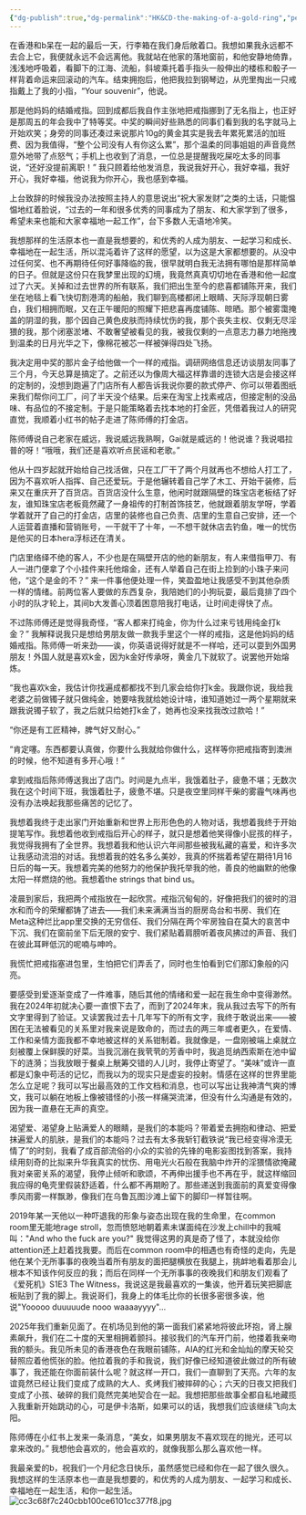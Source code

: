 ```yaml
---
{"dg-publish":true,"dg-permalink":"HK&CD-the-making-of-a-gold-ring","permalink":"/HK&CD-the-making-of-a-gold-ring/"}
---
```


在香港和b呆在一起的最后一天，行李箱在我们身后敞着口。我想如果我永远都不去合上它，我便就永远不会远离他。我就站在他家的落地窗前，和他安静地倚靠，浅浅地呼吸着，看脚下的江海、流船，斜坡乘托着手指头一般伸出的楼栋和骰子一样背着命运来回滚动的汽车。结束拥抱后，他把我拉到钢琴边，从兜里掏出一只戒指戴上了我的小指，“Your souvenir”，他说。

那是他妈妈的结婚戒指。回到成都后我自作主张地把戒指挪到了无名指上，也正好是那周五的年会我中了特等奖。中奖的瞬间好些熟悉的同事们看到我的名字就马上开始欢笑；身旁的同事还凑过来说那片10g的黄金其实是我去年累死累活的加班费、因为我值得，“整个公司没有人有你这么累”，那个温柔的同事姐姐的声音竟然意外地带了点怒气；手机上也收到了消息，一位总是提醒我吃屎吃太多的同事说，“还好没提前离职！” 我只顾着给他发消息，我说我好开心，我好幸福，我好开心，我好幸福，他说我为你开心，我也感到幸福。

上台致辞的时候我没办法按照主持人的意思说出“祝大家发财”之类的土话，只能愠愠地红着脸说，“过去的一年和很多优秀的同事成为了朋友、和大家学到了很多，希望未来也能和大家幸福地一起工作”，台下多数人无语地冷笑。

我想那样的生活原本也一直是我想要的，和优秀的人成为朋友、一起学习和成长、幸福地在一起生活，所以混沌着许了这样的愿望，以为这是大家都想要的。从没中过任何奖、也不再期待任何好事降临的我，很早就明白我无法拥有哪怕是那样简单的日子。但就是这份只在我梦里出现的幻境，我竟然真真切切地在香港和他一起度过了六天。关掉和过去世界的所有联系，我们把出生至今的悲喜都铺陈开来，我们坐在地毯上看飞快切割港湾的船舶，我们聊到高楼都闭上眼睛、天际浮现朝日雾白，我们相拥而眠，又在正午暖阳的照耀下把悲喜再度铺陈、晾晒。那个被雾霭掩盖的阴湿的我，那个因自己黄色皮肤而持续忧伤的我，那个丧失主权、仅剩无尽淫猥的我，那个闭塞淤堵、不敢奢望被看见的我，被我仅剩的一点意志力暴力地拖拽到温柔的日月光华之下，像棉花被芯一样被弹得四处飞扬。

我决定用中奖的那片金子给他做一个一样的戒指。调研网络信息还访谈朋友同事了三个月，今天总算是搞定了。之前还以为像周大福这样靠谱的连锁大店是会接这样的定制的，没想到跑遍了门店所有人都告诉我说你要的款式停产、你可以带着图纸来我们帮你问工厂，问了半天没个结果。后来在淘宝上找素戒店，但接定制的没品味、有品位的不接定制。于是只能策略着去找本地的打金匠，凭借着我过人的研究直觉，我顺着小红书的帖子走进了陈师傅的打金店。

陈师傅说自己老家在威远，我说威远我熟啊，Gai就是威远的！他说谁？我说唱拉普的呀！“哦哦，我们还是喜欢听点民谣和老歌。”

他从十四岁起就开始给自己找活做，只在工厂干了两个月就再也不想给人打工了，因为不喜欢听人指挥、自己还爱玩。于是他辗转着自己学了木工、开始干装修，后来又在重庆开了百货店。百货店没什么生意，他闲时就跟隔壁的珠宝店老板结了好友，谁知珠宝店老板竟然藏了一身祖传的打制首饰技艺，他就跟着朋友学呀，学着学着就开了自己的打金店，店里的装修也自己负责、店里的生意自己安排，还一个人运营着直播和营销账号，一干就干了十年，一不想干就休店去钓鱼，唯一的忧伤是他买的日本hera浮标还在清关。

门店里络绎不绝的客人，不少也是在隔壁开店的他的新朋友，有人来借指甲刀、有人一进门便拿了个小挂件来托他熔金，还有人举着自己在街上捡到的小珠子来问他，“这个是金的不？” 来一件事他便处理一件，笑盈盈地让我感受不到其他杂质一样的情绪。前两位客人要做的东西复杂，我陪她们的小狗玩耍，最后竟排了四个小时的队才轮上，其间b大发善心顶着困意陪我打电话，让时间走得快了点。

不过陈师傅还是觉得我奇怪，“客人都来打纯金，你为什么过来亏钱用纯金打k金？” 我解释说我只是想给男朋友做一款我手里这个一样的戒指，这是他妈妈的结婚戒指。陈师傅一听来劲——诶，你英语说得好就是不一样哈，还可以耍到外国男朋友！外国人就是喜欢k金，因为k金好传承呀，黄金几下就软了。说罢他开始熔炼。

“我也喜欢k金，我估计你找遍成都都找不到几家会给你打k金。我跟你说，我给我老婆之前做镯子就只做纯金，她要啥我就给她设计啥，谁知道她过一两个星期就来跟我说镯子软了，我之后就只给她打k金了，她再也没来找我改过款哈！”

“你还是有工匠精神，脾气好又耐心。”

“肯定噻。东西都要认真做，你要什么我就给你做什么，这样等你把戒指寄到澳洲的时候，他不知道有多开心哦！”

拿到戒指后陈师傅送我出了店门。时间是九点半，我饿着肚子，疲惫不堪；无数次我在这个时间下班，我饿着肚子，疲惫不堪。只是夜空里同样干柴的雾霾气味再也没有办法唤起我那些痛苦的记忆了。

我想着我终于走出家门开始重新和世界上形形色色的人物对话，我想着我终于开始提笔写作。我想着他收到戒指后开心的样子，就只是想着他笑得像小屁孩的样子，我觉得我拥有了全世界。我想着我和他认识六年间那些被我私藏的喜爱，和许多次让我感动流泪的对话。我想着我的姓名多么美妙，我真的怀揣着希望在期待1月16日后的每一天。我想着完美的他努力的他保护我托举我的他，善良的他幽默的他像太阳一样燃烧的他。我想着the strings that bind us。

凌晨到家后，我把两个戒指放在一起欣赏。戒指沉甸甸的，好像把我们的彼时的泪水和而今的荣耀都铸了进去——我们未来满满当当的厨房岛台和书房、我们在Meta这种烂比app里交换的无穷信任、我们分隔在两个牢房独自在莫大的哀苦中下沉、我们在窗前坐下后无限的安宁、我们紧贴着肩膀听着夜风拂过的声音、我们在彼此耳畔低沉的呢喃与呻吟。

我慌忙把戒指塞进包里，生怕把它们弄丢了，同时也生怕看到它们那幻象般的闪亮。

要感受到爱逐渐变成了一件难事，随后其他的情绪和爱一起在我生命中变得渺然。我在2024年初就决心要一直恨下去了，而到了2024年末，我从我过去写下的所有文字里得到了验证。又读罢我过去十几年写下的所有文字，我终于敢说出来——被困在无法被看见的关系里对我来说是致命的，而过去的两三年或者更久，在爱情、工作和亲情方面我都不幸地被这样的关系钳制着。我就像是，一盘刚被端上桌就立刻被覆上保鲜膜的好菜。当我沉溺在我茕茕的芳香中时，我追觅纳西索斯在池中留下的涟漪；当我放眼于餐桌上觥筹交错的人儿时，我停止寄望了。“美味”或许一直都是幻象中苟活的记忆，而我以为的现实只是虚妄的投射。情感在这样的世界里能怎么立足呢？我可以写出最高效的工作文档和消息，也可以写出让我神清气爽的博文，我可以躺在地板上像被错怪的小孩一样痛哭流涕，但没有什么沟通是有效的，因为我一直悬在无声的真空。

渴望爱、渴望身上贴满爱人的眼睛，是我们的本能吗？带着爱去拥抱和律动、把爱抹遍爱人的肌肤，是我们的本能吗？过去有太多我斩钉截铁说“我已经变得冷漠无情了”的时刻，我看了成百部流俗的小众的实验的先锋的电影妄图找到答案，我持续用刻奇的比拟来升华我真实的忧伤、用电光火石般在我脑中炸开的淫猥情欲掩藏我对亲密关系的渴望，我停止倾听和歌颂，不再伸出援手也不再在乎，就这样缩回我应得的龟壳里假装舒适着，什么都不再期盼了。那些递送到我面前的真爱变得像季风雨雾一样飘渺，像我们在乌鲁瓦图沙滩上留下的脚印一样暂往啊。

2019年某一天他以一种吓退我的形象与姿态出现在我的生命里，在common room里无能地rage stroll，忽而愤怒地朝着素未谋面纯在沙发上chill中的我喊叫："And who the fuck are you?" 我觉得这男的真是奇了怪了，本就没给你attention还上赶着找我要。而后在common room中的相遇也有奇怪的走向，先是他在某个无所事事的夜晚当着所有朋友的面把腿横放在我腿上，挑衅地看着那会儿根本不知该作何反应的我；而后在同样一个无所事事的夜晚我们和朋友们观看了《爱死机》S1E3 The Witness，我说这是我最喜欢的一集诶，他开着玩笑把脚底板贴到了我的脚上。我说哥们，我身上的体毛比你的长很多密很多诶，他说"Yooooo duuuuude nooo waaaayyyy"... 

2025年我们重新见面了。在机场见到他的第一面我们紧紧地将彼此环抱，肾上腺素飙升，我们在二十度的天里相拥着颤抖。接驳我们的汽车开门前，他搂着我亲吻我的额头。我见所未见的香港夜色在我眼前铺陈，AIA的红光和金灿灿的摩天轮交替照应着他慌张的脸。他拉着我的手和我说，我们好像已经知道彼此做过的所有破事了，我还能在你面前装什么呢？就这样一开口，我们一直聊到了天亮。六年的友谊竟然已经让我们变成了成熟的大人、炙烤我们被摔碎的心；六天的日夜又把我们变成了小孩、破碎的我们竟然完美地契合在一起。我想把那些故事全都自私地藏揽入我重新开始跳动的心，可是伊卡洛斯，如果可以的话，我想我们应该继续飞向太阳。

陈师傅在小红书上发来一条消息，“美女，如果男朋友不喜欢现在的抛光，还可以拿来改的。” 我想他会喜欢的，他会喜欢的，就像我那么那么喜欢他一样。

我最亲爱的b，祝我们一个月纪念日快乐，虽然感觉已经和你在一起了很久很久。我想这样的生活原本也一直是我想要的，和优秀的人成为朋友、一起学习和成长、幸福地在一起生活，和你一起生活。
![cc3c68f7c240cbb100ce6101cc377f8.jpg](/img/user/cc3c68f7c240cbb100ce6101cc377f8.jpg)